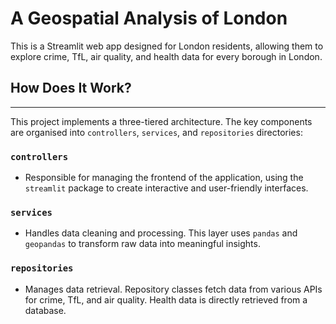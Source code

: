 # A Geospatial Analysis of London

This is a Streamlit web app designed for London residents, allowing them to explore crime, TfL, air quality, and health data for every borough in London.

## How Does It Work?

---

This project implements a three-tiered architecture. The key components are organised into `controllers`, `services`, and `repositories` directories:

### `controllers`

- Responsible for managing the frontend of the application, using the `streamlit` package to create interactive and user-friendly interfaces.

### `services`

- Handles data cleaning and processing. This layer uses `pandas` and `geopandas` to transform raw data into meaningful insights.

### `repositories`

- Manages data retrieval. Repository classes fetch data from various APIs for crime, TfL, and air quality. Health data is directly retrieved from a database.